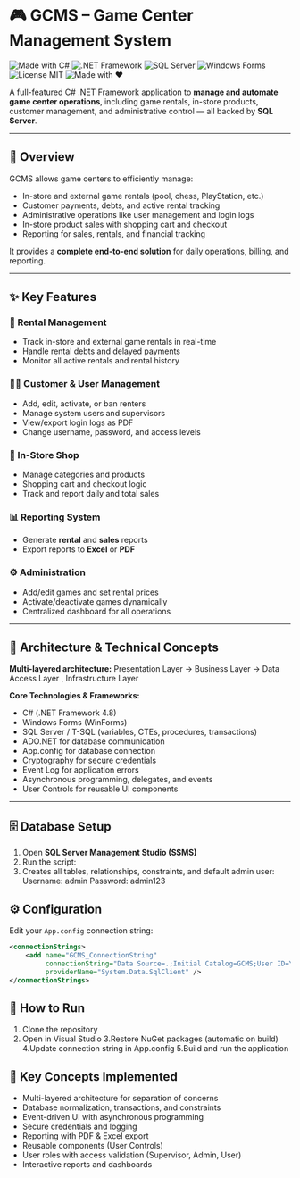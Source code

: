 # 🎮 GCMS – Game Center Management System

![Made with C#](https://img.shields.io/badge/Made%20with-C%23-blue?logo=csharp&style=flat-square)
![.NET Framework](https://img.shields.io/badge/.NET%20Framework-4.8-brightgreen?style=flat-square)
![SQL Server](https://img.shields.io/badge/Database-SQL%20Server-red?style=flat-square)
![Windows Forms](https://img.shields.io/badge/UI-Windows%20Forms-yellow?style=flat-square)
![License MIT](https://img.shields.io/badge/License-MIT-lightgrey?style=flat-square)
![Made with ❤️](https://img.shields.io/badge/Made%20with-%E2%9D%A4-red?style=flat-square)

A full-featured C# .NET Framework application to **manage and automate game center operations**, including game rentals, in-store products, customer management, and administrative control — all backed by **SQL Server**.

---

## 🧭 Overview

GCMS allows game centers to efficiently manage:

- In-store and external game rentals (pool, chess, PlayStation, etc.)
- Customer payments, debts, and active rental tracking
- Administrative operations like user management and login logs
- In-store product sales with shopping cart and checkout
- Reporting for sales, rentals, and financial tracking

It provides a **complete end-to-end solution** for daily operations, billing, and reporting.

---

## ✨ Key Features

### 🎯 Rental Management
- Track in-store and external game rentals in real-time  
- Handle rental debts and delayed payments  
- Monitor all active rentals and rental history  

### 🧍‍♂️ Customer & User Management
- Add, edit, activate, or ban renters  
- Manage system users and supervisors  
- View/export login logs as PDF  
- Change username, password, and access levels  

### 🏪 In-Store Shop
- Manage categories and products  
- Shopping cart and checkout logic  
- Track and report daily and total sales  

### 📊 Reporting System
- Generate **rental** and **sales** reports  
- Export reports to **Excel** or **PDF**  

### ⚙️ Administration
- Add/edit games and set rental prices  
- Activate/deactivate games dynamically  
- Centralized dashboard for all operations  

---

## 🧱 Architecture & Technical Concepts

**Multi-layered architecture:**
Presentation Layer → Business Layer → Data Access Layer , Infrastructure Layer



**Core Technologies & Frameworks:**
- C# (.NET Framework 4.8)  
- Windows Forms (WinForms)  
- SQL Server / T-SQL (variables, CTEs, procedures, transactions)  
- ADO.NET for database communication  
- App.config for database connection  
- Cryptography for secure credentials  
- Event Log for application errors  
- Asynchronous programming, delegates, and events  
- User Controls for reusable UI components  

---

## 🗄️ Database Setup

1. Open **SQL Server Management Studio (SSMS)**  
2. Run the script:  
3. Creates all tables, relationships, constraints, and default admin user:
   Username: admin
   Password: admin123

## ⚙️ Configuration

Edit your `App.config` connection string:

```xml
<connectionStrings>
    <add name="GCMS_ConnectionString" 
         connectionString="Data Source=.;Initial Catalog=GCMS;User ID=YOUR_USER;Password=YOUR_PASSWORD;" 
         providerName="System.Data.SqlClient" />
</connectionStrings>
```

## 🚀 How to Run

1. Clone the repository
2. Open in Visual Studio
3.Restore NuGet packages (automatic on build)
4.Update connection string in App.config
5.Build and run the application

## 🧠 Key Concepts Implemented
- Multi-layered architecture for separation of concerns
- Database normalization, transactions, and constraints
- Event-driven UI with asynchronous programming
- Secure credentials and logging
- Reporting with PDF & Excel export
- Reusable components (User Controls)
- User roles with access validation (Supervisor, Admin, User)  
- Interactive reports and dashboards
